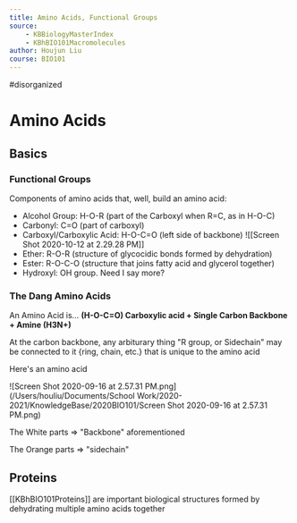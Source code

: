 ```yaml
---
title: Amino Acids, Functional Groups
source: 
    - KBBiologyMasterIndex
    - KBhBIO101Macromolecules
author: Houjun Liu
course: BIO101
---
```


#disorganized

# Amino Acids

## Basics
### Functional Groups
Components of amino acids that, well, build an amino acid:

- Alcohol Group: H-O-R (part of the Carboxyl when R=C, as in H-O-C)
- Carbonyl: C=O (part of carboxyl)
- Carboxyl/Carboxylic Acid: H-O-C=O  (left side of backbone) ![[Screen Shot 2020-10-12 at 2.29.28 PM]]
- Ether: R-O-R (structure of glycocidic bonds formed by dehydration)
- Ester: R-O-C-O (structure that joins fatty acid and glycerol together)
- Hydroxyl: OH group. Need I say more?

### The Dang Amino Acids
An Amino Acid is... **(H-O-C=O) Carboxylic acid + Single Carbon Backbone +  Amine (H3N+)**

At the carbon backbone, any arbiturary thing "R group, or Sidechain" may be connected to it {ring, chain, etc.} that is unique to the amino acid

Here's an amino acid

![Screen Shot 2020-09-16 at 2.57.31 PM.png](/Users/houliu/Documents/School Work/2020-2021/KnowledgeBase/2020BIO101/Screen Shot 2020-09-16 at 2.57.31 PM.png)

The White parts => "Backbone" aforementioned

The Orange parts => "sidechain"

## Proteins 

[[KBhBIO101Proteins]] are important biological structures formed by dehydrating multiple amino acids together
